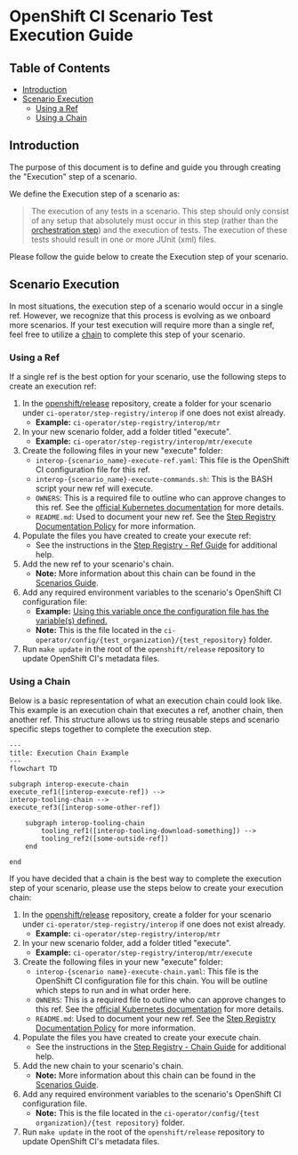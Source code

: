 # OpenShift CI Scenario Test Execution Guide<!-- omit from toc -->

## Table of Contents<!-- omit from toc -->

- [Introduction](#introduction)
- [Scenario Execution](#scenario-execution)
  - [Using a Ref](#using-a-ref)
  - [Using a Chain](#using-a-chain)

## Introduction

The purpose of this document is to define and guide you through creating the "Execution" step of a scenario.

We define the Execution step of a scenario as:

> The execution of any tests in a scenario. This step should only consist of any setup that absolutely must occur in this step (rather than the [orchestration step](Orchestration_Guide.md)) and the execution of tests. The execution of these tests should result in one or more JUnit (xml) files.

Please follow the guide below to create the Execution step of your scenario.

## Scenario Execution

In most situations, the execution step of a scenario would occur in a single ref. However, we recognize that this process is evolving as we onboard more scenarios. If your test execution will require more than a single ref, feel free to utilize a [chain](#using-a-chain) to complete this step of your scenario.

### Using a Ref

If a single ref is the best option for your scenario, use the following steps to create an execution ref:

1. In the [openshift/release](https://github.com/openshift/release) repository, create a folder for your scenario under `ci-operator/step-registry/interop` if one does not exist already.
   - **Example:** `ci-operator/step-registry/interop/mtr` 
2. In your new scenario folder, add a folder titled "execute".
   - **Example:** `ci-operator/step-registry/interop/mtr/execute`
3. Create the following files in your new "execute" folder:
   - `interop-{scenario_name}-execute-ref.yaml`: This file is the OpenShift CI configuration file for this ref.
   - `interop-{scenario_name}-execute-commands.sh`: This is the BASH script your new ref will execute.
   - `OWNERS`: This is a required file to outline who can approve changes to this ref. See the [official Kubernetes documentation](https://github.com/kubernetes/community/blob/master/contributors/guide/owners.md) for more details.
   - `README.md`: Used to document your new ref. See the [Step Registry Documentation Policy](../../Policy/Documentation/Step_Registry_Documentation_Policy.md) for more information.
4. Populate the files you have created to create your execute ref:
   - See the instructions in the [Step Registry - Ref Guide](../Step_Registry/Step_Registry_Ref_Guide.md) for additional help.
5. Add the new ref to your scenario's chain.
   - **Note:** More information about this chain can be found in the [Scenarios Guide](Scenarios_Guide.md).
6. Add any required environment variables to the scenario's OpenShift CI configuration file:
   - **Example:** [Using this variable once the configuration file has the variable(s) defined.](../Step_Registry/Step_Registry_Ref_Guide.md#new-step-commandssh)
   - **Note:** This is the file located in the `ci-operator/config/{test_organization}/{test_repository}` folder.
7. Run `make update` in the root of the `openshift/release` repository to update OpenShift CI's metadata files.

### Using a Chain

Below is a basic representation of what an execution chain could look like. This example is an execution chain that executes a ref, another chain, then another ref. This structure allows us to string reusable steps and scenario specific steps together to complete the execution step.

```mermaid
---
title: Execution Chain Example
---
flowchart TD

subgraph interop-execute-chain
execute_ref1([interop-execute-ref]) -->
interop-tooling-chain -->
execute_ref3([interop-some-other-ref])

    subgraph interop-tooling-chain
        tooling_ref1([interop-tooling-download-something]) -->
        tooling_ref2([some-outside-ref])
    end

end
```

If you have decided that a chain is the best way to complete the execution step of your scenario, please use the steps below to create your execution chain:

1. In the [openshift/release](https://github.com/openshift/release) repository, create a folder for your scenario under `ci-operator/step-registry/interop` if one does not exist already.
   - **Example:** `ci-operator/step-registry/interop/mtr` 
2. In your new scenario folder, add a folder titled "execute".
   - **Example:** `ci-operator/step-registry/interop/mtr/execute`
3. Create the following files in your new "execute" folder:
   - `interop-{scenario name}-execute-chain.yaml`: This file is the OpenShift CI configuration file for this chain. You will be outline which steps to run and in what order here.
   - `OWNERS`: This is a required file to outline who can approve changes to this ref. See the [official Kubernetes documentation](https://github.com/kubernetes/community/blob/master/contributors/guide/owners.md) for more details.
   - `README.md`: Used to document your new ref. See the [Step Registry Documentation Policy](../../Policy/Documentation/Step_Registry_Documentation_Policy.md) for more information.
4. Populate the files you have created to create your execute chain.
   - See the instructions in the [Step Registry - Chain Guide](../Step_Registry/Step_Registry_Chain_Guide.md) for additional help.
5. Add the new chain to your scenario's chain.
   - **Note:** More information about this chain can be found in the [Scenarios Guide](Scenarios_Guide.md).
6. Add any required environment variables to the scenario's OpenShift CI configuration file.
   - **Note:** This is the file located in the `ci-operator/config/{test organization}/{test repository}` folder.
7. Run `make update` in the root of the `openshift/release` repository to update OpenShift CI's metadata files.
